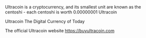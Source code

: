 Ultracoin is a cryptocurrency, and its smallest unit are known as the centoshi - each centoshi is worth 0.00000001 Ultracoin 

Ultracoin The Digital Currency of Today

The official Ultracoin website 
https://buyultracoin.com

